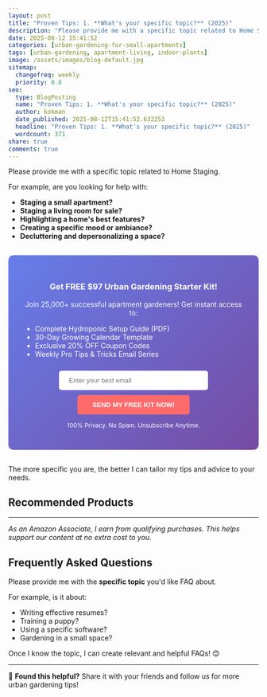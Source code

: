 ```yaml
---
layout: post
title: "Proven Tips: 1. **What's your specific topic?** (2025)"
description: "Please provide me with a specific topic related to Home Staging...."
date: 2025-08-12 15:41:52 
categories: [urban-gardening-for-small-apartments]
tags: [urban-gardening, apartment-living, indoor-plants]
image: /assets/images/blog-default.jpg
sitemap:
  changefreq: weekly
  priority: 0.8
seo:
  type: BlogPosting
  name: "Proven Tips: 1. **What's your specific topic?** (2025)"
  author: kokman
  date_published: 2025-08-12T15:41:52.632253
  headline: "Proven Tips: 1. **What's your specific topic?** (2025)"
  wordcount: 371
share: true
comments: true
---
```


Please provide me with a specific topic related to Home Staging. 

For example, are you looking for help with: 

* **Staging a small apartment?**
* **Staging a living room for sale?**
* **Highlighting a home's best features?**
* **Creating a specific mood or ambiance?**
* **Decluttering and depersonalizing a space?**


<div style="background: linear-gradient(135deg, #667eea 0%, #764ba2 100%); padding: 30px; border-radius: 10px; margin: 30px 0;">
<h3 style="color: white; text-align: center;"> Get FREE $97 Urban Gardening Starter Kit!</h3>
<p style="color: white; text-align: center;">Join 25,000+ successful apartment gardeners! Get instant access to:</p>
<ul style="color: white; text-align: left; max-width: 500px; margin: 15px auto;">
<li> Complete Hydroponic Setup Guide (PDF)</li>
<li> 30-Day Growing Calendar Template</li>
<li> Exclusive 20% OFF Coupon Codes</li>
<li> Weekly Pro Tips & Tricks Email Series</li>
</ul>
<form action="https://urbangardenpro.us1.list-manage.com/subscribe/post?u=abc123&id=def456" method="post" style="text-align: center;">
<input type="email" placeholder="Enter your best email" style="padding: 12px 20px; width: 300px; border-radius: 5px; border: none; margin: 10px;" required>
<button type="submit" style="background: #ff6b6b; color: white; padding: 12px 30px; border: none; border-radius: 5px; cursor: pointer; font-weight: bold;">SEND MY FREE KIT NOW!</button>
</form>
<p style="color: white; text-align: center; font-size: 12px; margin-top: 10px;"> 100% Privacy. No Spam. Unsubscribe Anytime.</p>
</div>
    
The more specific you are, the better I can tailor my tips and advice to your needs.

## Recommended Products



---
*As an Amazon Associate, I earn from qualifying purchases. This helps support our content at no extra cost to you.*



## Frequently Asked Questions

Please provide me with the **specific topic** you'd like FAQ about.  

For example, is it about:

*  Writing effective resumes?
*  Training a puppy? 
*  Using a specific software?
*  Gardening in a small space?

Once I know the topic, I can create relevant and helpful FAQs! 😊

<script type="application/ld+json">
{
  "@context": "https://schema.org",
  "@type": "BlogPosting",
  "headline": "Proven Tips: 1. **What's your specific topic?** (2025)",
  "author": {
    "@type": "Person",
    "name": "kokman"
  },
  "datePublished": "2025-08-12T15:41:52.630018",
  "dateModified": "2025-08-12T15:41:52.630018",
  "publisher": {
    "@type": "Organization",
    "name": "Urban Garden Pro",
    "url": "https://kokman168.github.io/my-ai-blog"
  },
  "wordCount": 279,
  "articleBody": "Please provide me with a specific topic related to Home Staging. \n\nFor example, are you looking for help with: \n\n* **Staging a small apartment?**\n* **Staging a living room for sale?**\n* **Highlighting..."
}
</script>


---

🚀 **Found this helpful?** Share it with your friends and follow us for more urban gardening tips!

